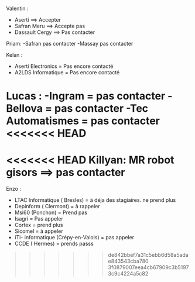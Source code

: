 
Valentin : 
- Aserti ==> Accepter
- Safran Meru ==> Accepte pas
- Dassault Cergy ==> Pas contacter

Priam:
-Safran pas contacter
-Massay pas contacter

Kelan :
- Aserti Electronics = Pas encore contacté
- A2LDS Informatique = Pas encore contacté

Lucas :
-Ingram = pas contacter
-Bellova = pas contacter
-Tec Automatismes = pas contacter
<<<<<<< HEAD
=======

<<<<<<< HEAD
Killyan:
MR robot gisors ==> pas contacter 
=======
Enzo :
- LTAC Informatique ( Bresles) = à déja des stagiaires. ne prend plus
- Depinform ( Clermont) = à rappeler 
- Msi60 (Ponchon) = Prend pas 
- Isagri = Pas appeler
- Cortex = prend plus 
- Sicomel = à appeler
- iTi- informatique (Crépy-en-Valois) = pas appeler 
- CCDE ( Hermes) = prends passs
>>>>>>> de842bbef7a31c5ebb6d58a5adae843543cba780
>>>>>>> 3f0879007eea4cb67909c3b51973c9c4224a5c82
